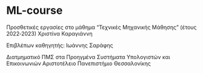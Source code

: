# ML-course

Προσθετικές εργασίες στο μάθημα “Τεχνικές Μηχανικής Μάθησης” (έτους 2022‐2023)
Χριστίνα Καραγιάννη

Επιβλέπων καθηγητής: Ιωάννης Σαράφης

Διατμηματικό ΠΜΣ στα Προηγμένα Συστήματα Υπολογιστών και Επικοινωνιών
Αριστοτέλειο Πανεπιστήμιο Θεσσαλονίκης
